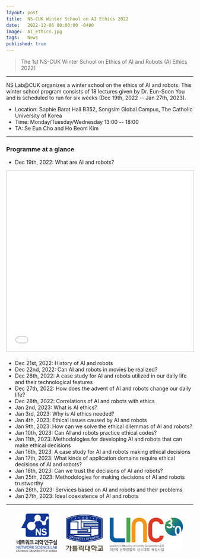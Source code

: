 ```yaml
---
layout: post
title:  NS-CUK Winter School on AI Ethics 2022
date:   2022-12-06 00:00:00 -0400
image:  AI_Ethics.jpg
tags:   News
published: true
---
```


> The 1st NS-CUK Winter School on Ethics of AI and Robots (AI Ethics 2022)

***

NS Lab@CUK organizes a winter school on the ethics of AI and robots. This winter school program consists of 18 lectures given by Dr. Eun-Soon You and is scheduled to run for six weeks (Dec 19th, 2022 -- Jan 27th, 2023).
* Location: Sophie Barat Hall B352, Songsim Global Campus, The Catholic University of Korea
* Time: Monday/Tuesday/Wednesday 13:00 -- 18:00
* TA: Se Eun Cho and Ho Beom Kim

***

### Programme at a glance
* Dec 19th, 2022: What are AI and robots?
<iframe src="//www.slideshare.net/slideshow/embed_code/key/14CQ1kTNFVJVh0" width="595" height="485" frameborder="0" marginwidth="0" marginheight="0" scrolling="no" style="border:1px solid #CCC; border-width:1px; margin-bottom:5px; max-width: 100%;" allowfullscreen> </iframe>

* Dec 21st, 2022: History of AI and robots
* Dec 22nd, 2022: Can AI and robots in movies be realized?
* Dec 26th, 2022: A case study for AI and robots utilized in our daily life and their technological features
* Dec 27th, 2022: How does the advent of AI and robots change our daily life?
* Dec 28th, 2022: Correlations of AI and robots with ethics
* Jan 2nd, 2023: What is AI ethics?
* Jan 3rd, 2023: Why is AI ethics needed?
* Jan 4th, 2023: Ethical issues caused by AI and robots
* Jan 9th, 2023: How can we solve the ethical dilemmas of AI and robots?
* Jan 10th, 2023: Can AI and robots practice ethical codes?
* Jan 11th, 2023: Methodologies for developing AI and robots that can make ethical decisions
* Jan 16th, 2023: A case study for AI and robots making ethical decisions
* Jan 17th, 2023: What kinds of application domains require ethical decisions of AI and robots?
* Jan 18th, 2023: Can we trust the decisions of AI and robots?
* Jan 25th, 2023: Methodologies for making decisions of AI and robots trustworthy
* Jan 26th, 2023: Services based on AI and robots and their problems
* Jan 27th, 2023: Ideal coexistence of AI and robots

***

<p align="center"><a href="https://nslab-cuk.github.io/"><img align="center" src="/images/Logo_Square.png" style="width : 110px; margin : 10px"></a><a href="https://linc.catholic.ac.kr/lincplus/index.html"><img align="center" src="/images/CUKLINK_Logo.jpg" style="width : 320px; margin : 10px"></a></p>



